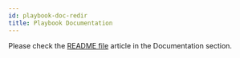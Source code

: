 ```yaml
---
id: playbook-doc-redir
title: Playbook Documentation
---
```


Please check the [README file](../documentation/readme_file) article in the Documentation section.